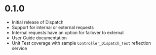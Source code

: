 # 0.1.0

- Initial release of Dispatch
- Support for internal or external requests
- Internal requests have an option for failover to external
- User Guide documentation
- Unit Test coverage with sample `Controller_Dispatch_Test` reflection service